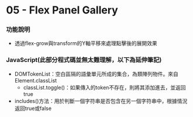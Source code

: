 # 05 - Flex Panel Gallery

### 功能說明
* 透過flex-grow與transform的Y軸平移來處理點擊後的展開效果

### JavaScript(此部分程式碼並無太難理解，以下為延伸筆記)
  * DOMTokenList：空白區隔的語彙單元所成的集合，為類陣列物件。來自Element.classList
    * classList.toggle()：如果傳入的token不存在，則將其添加進去，並返回true
  * includes()方法：用於判斷一個字符串是否包含在另一個字符串中，根據情況返回true或false